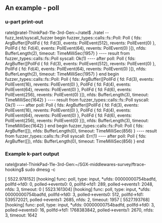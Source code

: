 
## An example - poll

### u-part print-out

ratel@ratel-ThinkPad-11e-3rd-Gen:~/ratel$ ./ratel -- fuzz_test/syscall_fuzzer 
begin
fuzzer_types::calls::fs::Poll: Poll { fds: ArgBuffer([PollFd { fd: Fd(3), events: PollEvent(512), revents: PollEvent(0) }, PollFd { fd: Fd(4), events: PollEvent(64), revents: PollEvent(0) }]), nfds: BufferLength(2), timeout: TimeMilliSec(1957) }
---- result from fuzzer_types::calls::fs::Poll syscall: Ok(1)
---- after poll: Poll { fds: ArgBuffer([PollFd { fd: Fd(3), events: PollEvent(512), revents: PollEvent(0) }, PollFd { fd: Fd(4), events: PollEvent(64), revents: PollEvent(0) }]), nfds: BufferLength(2), timeout: TimeMilliSec(1957) }
end
begin
fuzzer_types::calls::fs::Poll: Poll { fds: ArgBuffer([PollFd { fd: Fd(3), events: PollEvent(16), revents: PollEvent(0) }, PollFd { fd: Fd(4), events: PollEvent(64), revents: PollEvent(0) }, PollFd { fd: Fd(6), events: PollEvent(256), revents: PollEvent(0) }]), nfds: BufferLength(3), timeout: TimeMilliSec(1642) }
---- result from fuzzer_types::calls::fs::Poll syscall: Ok(1)
---- after poll: Poll { fds: ArgBuffer([PollFd { fd: Fd(3), events: PollEvent(16), revents: PollEvent(0) }, PollFd { fd: Fd(4), events: PollEvent(64), revents: PollEvent(0) }, PollFd { fd: Fd(6), events: PollEvent(256), revents: PollEvent(0) }]), nfds: BufferLength(3), timeout: TimeMilliSec(1642) }
end
begin
fuzzer_types::calls::fs::Poll: Poll { fds: ArgBuffer([]), nfds: BufferLength(0), timeout: TimeMilliSec(856) }
---- result from fuzzer_types::calls::fs::Poll syscall: Err(1)
---- after poll: Poll { fds: ArgBuffer([]), nfds: BufferLength(0), timeout: TimeMilliSec(856) }
end

### Example k-part output

ratel@ratel-ThinkPad-11e-3rd-Gen:~/SGX-middlewares-survey/ftrace-hooking$ sudo dmesg -c

[ 5522.978152] [hooking] func: poll, type: input, *ufds: 00000000754badfd, pollfd->fd0: 0, polled->events0: 0, pollfd->fd1: 289, polled->events1: 2048, nfds: 3, timeout: 0
[ 5523.161304] [hooking] func: poll, type: input, *ufds: 00000000754badfd, pollfd->fd0: 3, polled->events0: 512, pollfd->fd1: 539572021, polled->events1: 2685, nfds: 2, timeout: 1957
[ 5527.193768] [hooking] func: poll, type: input, *ufds: 00000000754badfd, pollfd->fd0: 3, polled->events0: 16, pollfd->fd1: 1768383842, polled->events1: 2670, nfds: 3, timeout: 1642
